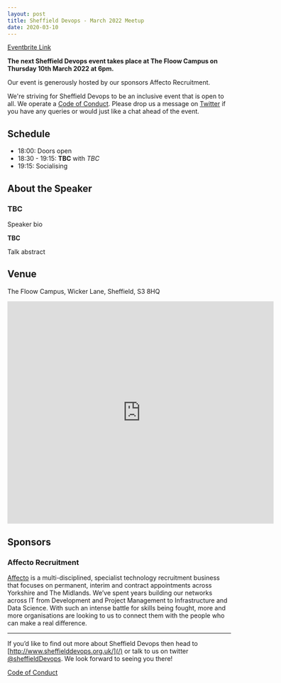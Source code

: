 ```yaml
---
layout: post
title: Sheffield Devops - March 2022 Meetup
date: 2020-03-10
---
```


[Eventbrite Link]()

**The next Sheffield Devops event takes place at The Floow Campus on Thursday 10th March 2022 at 6pm.**

Our event is generously hosted by our sponsors Affecto Recruitment.

We're striving for Sheffield Devops to be an inclusive event that is open to all. We operate a [Code of Conduct](http://www.sheffielddevops.org.uk/post/166824850299/code-of-conduct). Please drop us a message on [Twitter](https://twitter.com/sheffieldDevops) if you have any queries or would just like a chat ahead of the event.

## **Schedule**

- 18:00: Doors open
- 18:30 - 19:15: **TBC** with *TBC*
- 19:15: Socialising

## **About the Speaker**

### **TBC**

Speaker bio

**TBC**

Talk abstract

## Venue

The Floow Campus, Wicker Lane, Sheffield, S3 8HQ

<div class="mapouter"><div class="gmap_canvas"><iframe width="600" height="500" id="gmap_canvas" src="https://maps.google.com/maps?q=The%20Floow%20Campus,%20Wicker%20Lane,%20Sheffield,%20S3%208HQ&t=&z=15&ie=UTF8&iwloc=&output=embed" frameborder="0" scrolling="no" marginheight="0" marginwidth="0"></iframe><style>.mapouter{position:relative;text-align:right;height:500px;width:600px;}</style><style>.gmap_canvas {overflow:hidden;background:none!important;height:500px;width:600px;}</style></div></div>

## Sponsors

### Affecto Recruitment

[Affecto](https://www.affecto.co.uk) is a multi-disciplined, specialist technology recruitment business that focuses on permanent, interim and contract appointments across Yorkshire and The Midlands. We’ve spent years building our networks across IT from Development and Project Management to Infrastructure and Data Science. With such an intense battle for skills being fought, more and more organisations are looking to us to connect them with the people who can make a real difference.

---

If you’d like to find out more about Sheffield Devops then head to [http://www.sheffielddevops.org.uk/](/) or talk to us on twitter [@sheffieldDevops](https://twitter.com/sheffieldDevops). We look forward to seeing you there!

[Code of Conduct](/code-of-conduct)
